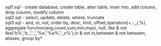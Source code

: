 *sql1.sql -* create database, create table, alter table, inser into, add column, drop column, modify column <br>
*sql2.sql -* select, update, delete, where, truncate <br>
*sql3.sql -* and, or, not, order by, desc, limit, offset,operators(+,-,,/,%), aggregate function(avg,count,sum,min,max), null, like & not like('b%','b_','_','%e','%e%','_c%'),in & not in,between & not between, aliases, group by* <br>
